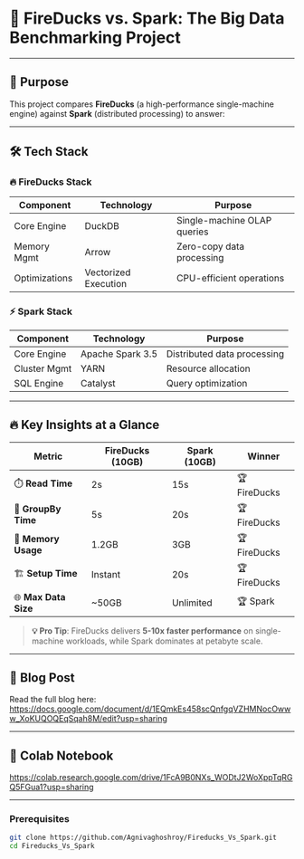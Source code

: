 # 🚀 FireDucks vs. Spark: The Big Data Benchmarking Project

---

## 📌 Purpose
This project compares **FireDucks** (a high-performance single-machine engine) against **Spark** (distributed processing) to answer:

---

## 🛠️ Tech Stack

### 🔥 FireDucks Stack
| Component       | Technology           | Purpose                          |
|----------------|---------------------|----------------------------------|
| Core Engine    | DuckDB              | Single-machine OLAP queries      |
| Memory Mgmt    | Arrow               | Zero-copy data processing        |
| Optimizations  | Vectorized Execution | CPU-efficient operations         |

### ⚡ Spark Stack
| Component       | Technology           | Purpose                          |
|----------------|---------------------|----------------------------------|
| Core Engine    | Apache Spark 3.5    | Distributed data processing      |
| Cluster Mgmt   | YARN                | Resource allocation             |
| SQL Engine     | Catalyst            | Query optimization              |

---

## 🔥 Key Insights at a Glance

<div align="center">

| Metric               | FireDucks (10GB) | Spark (10GB) | Winner          |
|----------------------|------------------|--------------|-----------------|
| ⏱️ **Read Time**     | 2s               | 15s          | 🏆 FireDucks    |
| 🧮 **GroupBy Time**  | 5s               | 20s          | 🏆 FireDucks    |
| 💾 **Memory Usage**  | 1.2GB            | 3GB          | 🏆 FireDucks    |
| 🏗️ **Setup Time**   | Instant          | 20s          | 🏆 FireDucks    |
| 🌐 **Max Data Size** | ~50GB            | Unlimited    | 🏆 Spark        |

</div>

> **💡 Pro Tip**: FireDucks delivers **5-10x faster performance** on single-machine workloads, while Spark dominates at petabyte scale.

---

## 📖 Blog Post

Read the full blog here:
https://docs.google.com/document/d/1EQmkEs458scQnfgqVZHMNocOwww_XoKUQOQEqSqah8M/edit?usp=sharing

---

## 🧪 Colab Notebook
https://colab.research.google.com/drive/1FcA9B0NXs_WODtJ2WoXppTqRGQ5FGua1?usp=sharing

---

### Prerequisites
```bash
git clone https://github.com/Agnivaghoshroy/Fireducks_Vs_Spark.git
cd Fireducks_Vs_Spark
